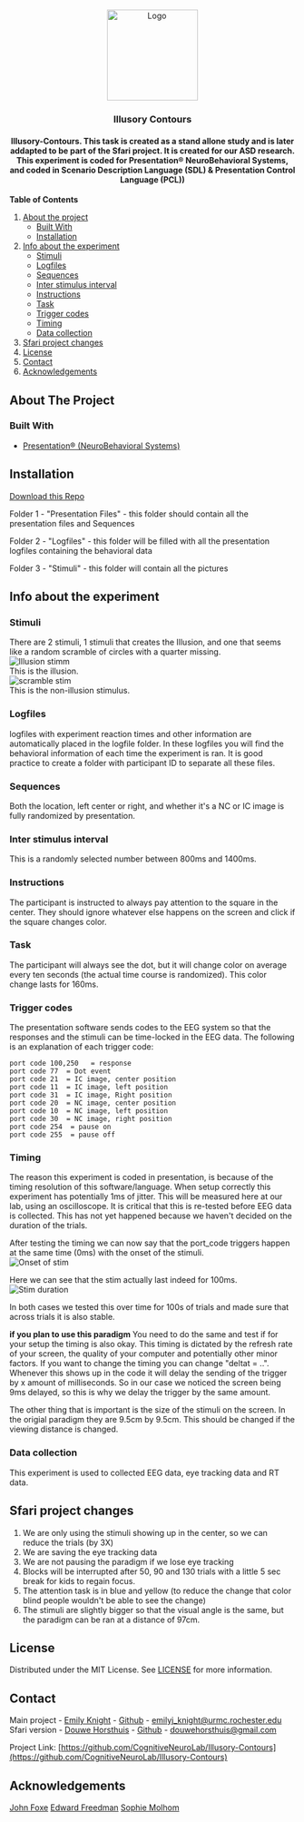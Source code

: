 <br />
<p align="center">
  <a href="https://github.com/CognitiveNeuroLab/Illusory-Contours/">
    <img src="images/logo.jpeg" alt="Logo" width="160" height="160">
  </a> 

<h3 align="center">Illusory Contours</h3>

<h4 align="center"> Illusory-Contours. This task is created as a stand allone study and is later addapted to be part of the Sfari project. It is created for our ASD research. This experiment is coded for Presentation® NeuroBehavioral Systems, and coded in Scenario Description Language (SDL) & Presentation Control Language (PCL)) </h4>


**Table of Contents**
  
1. [About the project](#about-the-project)
    - [Built With](#built-with)
    - [Installation](#installation)
3. [Info about the experiment](#info-about-the-experiment)
    - [Stimuli](#stimuli)
    - [Logfiles](#logfiles)
    - [Sequences](#sequences)
    - [Inter stimulus interval](#inter-stimulus-interval)
    - [Instructions](#instructions)
    - [Task](#task)
    - [Trigger codes](#trigger-codes)
    - [Timing](#timing)
    - [Data collection](#data-collection)
3. [Sfari project changes](#sfari-project-changes)    
3. [License](#license)
3. [Contact](#contact)
3. [Acknowledgements](#acknowledgements)



<!-- ABOUT THE PROJECT -->
## About The Project



### Built With

* [Presentation® (NeuroBehavioral Systems)](https://www.neurobs.com/)

## Installation

[Download this Repo](https://github.com/CognitiveNeuroLab/Illusory-Contours/)

Folder 1 - "Presentation Files" - this folder should contain all the presentation files and Sequences

Folder 2 - "Logfiles"           - this folder will be filled with all the presentation logfiles containing the behavioral data

Folder 3 - "Stimuli"            - this folder will contain all the pictures


## Info about the experiment

### Stimuli

There are 2 stimuli, 1 stimuli that creates the Illusion, and one that seems like a random scramble of circles with a quarter missing.  
![Illusion stimm](https://github.com/CognitiveNeuroLab/Illusory-Contours/blob/main/images/illusion.bmp)  
This is the illusion.  
![scramble stim](https://github.com/CognitiveNeuroLab/Illusory-Contours/blob/main/images/scramble.bmp)  
This is the non-illusion stimulus.

### Logfiles

logfiles with experiment reaction times and other information are automatically placed in the logfile folder. In these logfiles you will find the behavioral information of each time the experiment is ran. It is good practice to create a folder with participant ID to separate all these files. 

### Sequences 

Both the location, left center or right, and whether it's a NC or IC image is fully randomized by presentation. 

### Inter stimulus interval  
  
This is a randomly selected number between 800ms and 1400ms. 

### Instructions

The participant is instructed to always pay attention to the square in the center. They should ignore whatever else happens on the screen and click if the square changes color.  
  
### Task  
  
The participant will always see the dot, but it will change color on average every ten seconds (the actual time course is randomized). This color change lasts for 160ms. 

### Trigger codes

The presentation software sends codes to the EEG system so that the responses and the stimuli can be time-locked in the EEG data. The following is an explanation of each trigger code: 

```
port code 100,250   = response
port code 77  = Dot event
port code 21  = IC image, center position
port code 11  = IC image, left position
port code 31  = IC image, Right position
port code 20  = NC image, center position
port code 10  = NC image, left position
port code 30  = NC image, right position
port code 254  = pause on
port code 255  = pause off

```

### Timing
The reason this experiment is coded in presentation, is because of the timing resolution of this software/language. When setup correctly this experiment has potentially 1ms of jitter. This will be measured here at our lab, using an oscilloscope. It is critical that this is re-tested before EEG data is collected. This has not yet happened because we haven't decided on the duration of the trials.

After testing the timing we can now say that the port_code triggers happen at the same time (0ms) with the onset of the stimuli.  
![Onset of stim](https://github.com/CognitiveNeuroLab/Illusory-Contours/blob/main/images/IC%20onset.JPG)  
  
Here we can see that the stim actually last indeed for 100ms. 
![Stim duration](https://github.com/CognitiveNeuroLab/Illusory-Contours/blob/main/images/IC%20stim%20duration.JPG)  
  
In both cases we tested this over time for 100s of trials and made sure that across trials it is also stable. 



**if you plan to use this paradigm** 
You need to do the same and test if for your setup the timing is also okay. This timing is dictated by the refresh rate of your screen, the quality of your computer and potentially other minor factors. If you want to change the timing you can change  "deltat = ..". Whenever this shows up in the code it will delay the sending of the trigger by x amount of milliseconds. So in our case we noticed the screen being 9ms delayed, so this is why we delay the trigger by the same amount.  
  
The other thing that is important is the size of the stimuli on the screen. In the origial paradigm they are 9.5cm by 9.5cm. This should be changed if the viewing distance is changed.   
  

### Data collection
This experiment is used to collected EEG data, eye tracking data and RT data.  


## Sfari project changes  
  
1. We are only using the stimuli showing up in the center, so we can reduce the trials (by 3X)  
2. We are saving the eye tracking data  
3. We are not pausing the paradigm if we lose eye tracking  
4. Blocks will be interrupted after 50, 90 and 130 trials with a little 5 sec break for kids to regain focus.   
5. The attention task is in blue and yellow (to reduce the change that color blind people wouldn't be able to see the change)
6. The stimuli are slightly bigger so that the visual angle is the same, but the paradigm can be ran at a distance of 97cm.

## License

Distributed under the MIT License. See [LICENSE](https://github.com/CognitiveNeuroLab/ASSR-oddball/blob/master/LICENSE.txt) for more information.


## Contact

Main project - [Emily Knight](https://www.urmc.rochester.edu/pediatrics/developmental-and-behavioral-pediatrics/our-fellows.aspx) - [Github](https://github.com/eknight3) -  emilyj_knight@urmc.rochester.edu  
Sfari version - [Douwe Horsthuis](www.douwehorsthuis.com) - [Github](https://github.com/DouweHorsthuis) - douwehorsthuis@gmail.com

Project Link: [https://github.com/CognitiveNeuroLab/Illusory-Contours](https://github.com/CognitiveNeuroLab/Illusory-Contours)


## Acknowledgements
  
[John Foxe](https://www.urmc.rochester.edu/people/29722174-john-j-foxe) 
[Edward Freedman](https://www.urmc.rochester.edu/people/23038240-edward-g-freedman)
[Sophie Molhom](https://www.cognitiveneurolab.com/dr-sophie-molholm)
